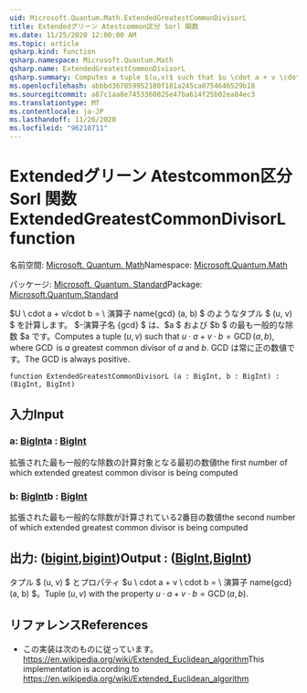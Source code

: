 ```yaml
---
uid: Microsoft.Quantum.Math.ExtendedGreatestCommonDivisorL
title: Extendedグリーン Atestcommon区分 Sorl 関数
ms.date: 11/25/2020 12:00:00 AM
ms.topic: article
qsharp.kind: function
qsharp.namespace: Microsoft.Quantum.Math
qsharp.name: ExtendedGreatestCommonDivisorL
qsharp.summary: Computes a tuple $(u,v)$ such that $u \cdot a + v \cdot b = \operatorname{GCD}(a, b)$, where $\operatorname{GCD}$ is $a$ greatest common divisor of $a$ and $b$. The GCD is always positive.
ms.openlocfilehash: abbbd367859952180f181a245ca0754646529b18
ms.sourcegitcommit: a87c1aa8e7453360025e47ba614f25b02ea84ec3
ms.translationtype: MT
ms.contentlocale: ja-JP
ms.lasthandoff: 11/26/2020
ms.locfileid: "96210711"
---
```

# <a name="extendedgreatestcommondivisorl-function"></a><span data-ttu-id="aa6e2-102">Extendedグリーン Atestcommon区分 Sorl 関数</span><span class="sxs-lookup"><span data-stu-id="aa6e2-102">ExtendedGreatestCommonDivisorL function</span></span>

<span data-ttu-id="aa6e2-103">名前空間: [Microsoft. Quantum. Math](xref:Microsoft.Quantum.Math)</span><span class="sxs-lookup"><span data-stu-id="aa6e2-103">Namespace: [Microsoft.Quantum.Math](xref:Microsoft.Quantum.Math)</span></span>

<span data-ttu-id="aa6e2-104">パッケージ: [Microsoft. Quantum. Standard](https://nuget.org/packages/Microsoft.Quantum.Standard)</span><span class="sxs-lookup"><span data-stu-id="aa6e2-104">Package: [Microsoft.Quantum.Standard](https://nuget.org/packages/Microsoft.Quantum.Standard)</span></span>


<span data-ttu-id="aa6e2-105">$U \ cdot a + v/cdot b = \ 演算子 name{gcd} (a, b) $ のようなタプル $ (u, v) $ を計算します。 $-演算子名 {gcd} $ は、$a $ および $b $ の最も一般的な除数 $a です。</span><span class="sxs-lookup"><span data-stu-id="aa6e2-105">Computes a tuple $(u,v)$ such that $u \cdot a + v \cdot b = \operatorname{GCD}(a, b)$, where $\operatorname{GCD}$ is $a$ greatest common divisor of $a$ and $b$.</span></span> <span data-ttu-id="aa6e2-106">GCD は常に正の数値です。</span><span class="sxs-lookup"><span data-stu-id="aa6e2-106">The GCD is always positive.</span></span>

```qsharp
function ExtendedGreatestCommonDivisorL (a : BigInt, b : BigInt) : (BigInt, BigInt)
```


## <a name="input"></a><span data-ttu-id="aa6e2-107">入力</span><span class="sxs-lookup"><span data-stu-id="aa6e2-107">Input</span></span>

### <a name="a--bigint"></a><span data-ttu-id="aa6e2-108">a: [BigInt](xref:microsoft.quantum.lang-ref.bigint)</span><span class="sxs-lookup"><span data-stu-id="aa6e2-108">a : [BigInt](xref:microsoft.quantum.lang-ref.bigint)</span></span>

<span data-ttu-id="aa6e2-109">拡張された最も一般的な除数の計算対象となる最初の数値</span><span class="sxs-lookup"><span data-stu-id="aa6e2-109">the first number of which extended greatest common divisor is being computed</span></span>


### <a name="b--bigint"></a><span data-ttu-id="aa6e2-110">b: [BigInt](xref:microsoft.quantum.lang-ref.bigint)</span><span class="sxs-lookup"><span data-stu-id="aa6e2-110">b : [BigInt](xref:microsoft.quantum.lang-ref.bigint)</span></span>

<span data-ttu-id="aa6e2-111">拡張された最も一般的な除数が計算されている2番目の数値</span><span class="sxs-lookup"><span data-stu-id="aa6e2-111">the second number of which extended greatest common divisor is being computed</span></span>



## <a name="output--bigintbigint"></a><span data-ttu-id="aa6e2-112">出力: ([bigint](xref:microsoft.quantum.lang-ref.bigint),[bigint](xref:microsoft.quantum.lang-ref.bigint))</span><span class="sxs-lookup"><span data-stu-id="aa6e2-112">Output : ([BigInt](xref:microsoft.quantum.lang-ref.bigint),[BigInt](xref:microsoft.quantum.lang-ref.bigint))</span></span>

<span data-ttu-id="aa6e2-113">タプル $ (u, v) $ とプロパティ $u \ cdot a + v \ cdot b = \ 演算子 name{gcd} (a, b) $。</span><span class="sxs-lookup"><span data-stu-id="aa6e2-113">Tuple $(u,v)$ with the property $u \cdot a + v \cdot b = \operatorname{GCD}(a, b)$.</span></span>

## <a name="references"></a><span data-ttu-id="aa6e2-114">リファレンス</span><span class="sxs-lookup"><span data-stu-id="aa6e2-114">References</span></span>

- <span data-ttu-id="aa6e2-115">この実装は次のものに従っています。 https://en.wikipedia.org/wiki/Extended_Euclidean_algorithm</span><span class="sxs-lookup"><span data-stu-id="aa6e2-115">This implementation is according to https://en.wikipedia.org/wiki/Extended_Euclidean_algorithm</span></span>